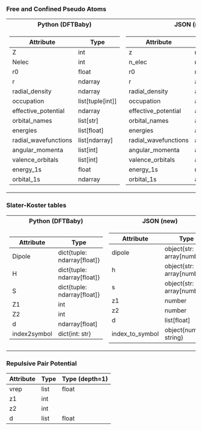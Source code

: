 ### Free and Confined Pseudo Atoms
<table>
<tr><th> Python (DFTBaby) </th><th> JSON (new) </th><th> Rust (new) </th></tr>
<tr><td>

| Attribute            | Type             |
|----------------------|------------------|
| Z                    | int              |
| Nelec                | int              |
| r0                   | float            |
| r                    | ndarray          |
| radial_density       | ndarray          |
| occupation           | list[tuple[int]] |
| effective_potential  | ndarray          |
| orbital_names        | list[str]        |
| energies             | list[float]      |
| radial_wavefunctions | list[ndarray]    |
| angular_momenta      | list[int]        |
| valence_orbitals     | list[int]        |
| energy_1s            | float            |
| orbital_1s           | ndarray          |

</td><td>

| Attribute            | Type              |
|----------------------|-------------------|
| z                    | number               |
| n_elec               | number               |
| r0                   | number             |
| r                    | array[number]       |
| radial_density       | array[number]       |
| occupation           | array[array[number]]  |
| effective_potential  | array[number]       |
| orbital_names        | array[string]         |
| energies             | array[number]       |
| radial_wavefunctions | array[array[number]] |
| angular_momenta      | array[number]         |
| valence_orbitals     | array[number]         |
| energy_1s            | number             |
| orbital_1s           | array[number]       |
</td><td>

| Attribute            | Type              |
|----------------------|-------------------|
| z                    | u8               |
| n_elec               | u8               |
| r0                   | f64             |
| r                    | array[f64]       |
| radial_density       | array[f64]       |
| occupation           | array[array[f64]]  |
| effective_potential  | array[f64]       |
| orbital_names        | array[str]         |
| energies             | array[f64]       |
| radial_wavefunctions | array[array[f64]] |
| angular_momenta      | array[u8]         |
| valence_orbitals     | array[u8]         |
| energy_1s            | number             |
| orbital_1s           | array[f64]       |
</td><td>

</td></tr> </table>

### Slater-Koster tables


<table>
<tr><th> Python (DFTBaby) </th><th> JSON (new) </th><th> Rust (new) </th></tr>
<tr><td>

| Attribute    | Type                        |
|--------------|-----------------------------|
| Dipole       | dict{tuple: ndarray[float]} |
| H            | dict{tuple: ndarray[float]} |
| S            | dict{tuple: ndarray[float]} |
| Z1           | int                         |
| Z2           | int                         |
| d            | ndarray[float]              |
| index2symbol | dict{int: str}              |

</td><td>

| Attribute       | Type            |
|-----------------|-----------------|
| dipole          | object{str: array[number]} |
| h               | object{str: array[number]} |
| s               | object{str: array[number]} |
| z1              | number             |
| z2              | number             |
| d               | list[float]     |
| index_to_symbol | object{number: string}  |

</td><td>

| Attribute    | Type             |
|--------------|------------------|
| Dipole       | dict             |
| H            | dict             |
| S            | dict             |
| Z1           | u8              |
| Z2           | u8              |
| d            | ndarray[float64] |
| index2symbol | dict             |

</td></tr> </table>


### Repulsive Pair Potential

| Attribute   | Type   | Type (depth=1)   |
|-------------|--------|------------------|
| vrep        | list   | float            |
| z1          | int    |                  |
| z2          | int    |                  |
| d           | list   | float            |